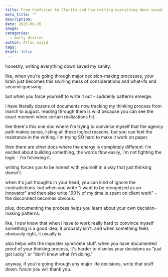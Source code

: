 ```yaml
---
title: From Confusion to Clarity and how writing everything down saved me
meta_title: ""
description:
date: 2025-08-20
image:
categories:
  - daily diaries
author: Affan sajid
tags:
draft: false
---
```


honestly, writing everything down saved my sanity.

like, when you're going through major decision-making processes, your brain just becomes this swirling mess of considerations and what-ifs and second-guessing.

but when you force yourself to write it out - suddenly patterns emerge.

i have literally dozens of documents now tracking my thinking process from march to august. reading through them is wild because you can see the exact moment when certain realizations hit.

like there's this one doc where i'm trying to convince myself that the agency path makes sense, listing all these logical reasons. but you can feel the resistance in the writing. i'm trying SO hard to make it work on paper.

then there are other docs where the energy is completely different. i'm excited about building something, the words flow easily, i'm not fighting the logic - i'm following it.

writing forces you to be honest with yourself in a way that just thinking doesn't.

when it's just thoughts in your head, you can kind of ignore the contradictions. but when you write "i want to be recognized as an innovator" and then also write "90% of my time is spent on client work" - the disconnect becomes obvious.

plus, documenting the process helps you learn about your own decision-making patterns.

like, i now know that when i have to work really hard to convince myself something is a good idea, it probably isn't. and when something feels obviously right, it usually is.

also helps with the imposter syndrome stuff. when you have documented proof of your thinking process, it's harder to dismiss your decisions as "just got lucky" or "don't know what i'm doing."

anyway, if you're going through any major life decisions, write that stuff down. future you will thank you.
